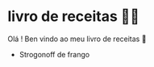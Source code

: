 # livro de receitas :man_cook: 

Olá ! Ben vindo ao meu livro de receitas  :wave:

- Strogonoff de frango
